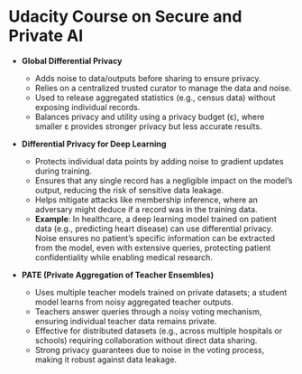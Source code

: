 # Udacity Course on Secure and Private AI

- **Global Differential Privacy**  
  - Adds noise to data/outputs before sharing to ensure privacy.  
  - Relies on a centralized trusted curator to manage the data and noise.  
  - Used to release aggregated statistics (e.g., census data) without exposing individual records.  
  - Balances privacy and utility using a privacy budget (ε), where smaller ε provides stronger privacy but less accurate results.  

- **Differential Privacy for Deep Learning**  
  - Protects individual data points by adding noise to gradient updates during training.  
  - Ensures that any single record has a negligible impact on the model’s output, reducing the risk of sensitive data leakage.  
  - Helps mitigate attacks like membership inference, where an adversary might deduce if a record was in the training data.  
  - **Example**: In healthcare, a deep learning model trained on patient data (e.g., predicting heart disease) can use differential privacy. Noise ensures no patient’s specific information can be extracted from the model, even with extensive queries, protecting patient confidentiality while enabling medical research.  

- **PATE (Private Aggregation of Teacher Ensembles)**  
  - Uses multiple teacher models trained on private datasets; a student model learns from noisy aggregated teacher outputs.  
  - Teachers answer queries through a noisy voting mechanism, ensuring individual teacher data remains private.  
  - Effective for distributed datasets (e.g., across multiple hospitals or schools) requiring collaboration without direct data sharing.  
  - Strong privacy guarantees due to noise in the voting process, making it robust against data leakage.  

